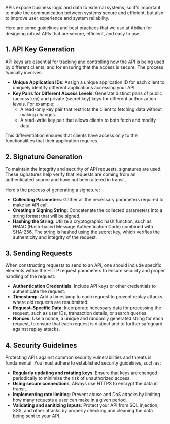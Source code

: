 APIs expose business logic and data to external systems, so it's important to make the communication between systems secure and efficient, but also to improve user experience and system reliability. 

Here are some guidelines and best practices that we use at Abilian for designing robust APIs that are secure, efficient, and easy to use.

## 1. API Key Generation

API keys are essential for tracking and controlling how the API is being used by different clients, and for ensuring that the access is secure. The process typically involves:

- **Unique Application IDs**: Assign a unique application ID for each client to uniquely identify different applications accessing your API.
- **Key Pairs for Different Access Levels**: Generate distinct pairs of public (access key) and private (secret key) keys for different authorization levels. For example:
  - A read-only key pair that restricts the client to fetching data without making changes.
  - A read-write key pair that allows clients to both fetch and modify data.

This differentiation ensures that clients have access only to the functionalities that their application requires.

## 2. Signature Generation

To maintain the integrity and security of API requests, signatures are used. These signatures help verify that requests are coming from an authenticated source and have not been altered in transit. 

Here's the process of generating a signature:

- **Collecting Parameters**: Gather all the necessary parameters required to make an API call.
- **Creating a Signing String**: Concatenate the collected parameters into a string format that will be signed.
- **Hashing the String**: Utilize a cryptographic hash function, such as HMAC (Hash-based Message Authentication Code) combined with SHA-256. The string is hashed using the secret key, which verifies the authenticity and integrity of the request.

## 3. Sending Requests

When constructing requests to send to an API, one should include specific elements within the HTTP request parameters to ensure security and proper handling of the request:

- **Authentication Credentials**: Include API keys or other credentials to authenticate the request.
- **Timestamp**: Add a timestamp to each request to prevent replay attacks where old requests are resubmitted.
- **Request-Specific Data**: Incorporate necessary data for processing the request, such as user IDs, transaction details, or search queries.
- **Nonces**: Use a nonce, a unique and randomly generated string for each request, to ensure that each request is distinct and to further safeguard against replay attacks.

## 4. Security Guidelines

Protecting APIs against common security vulnerabilities and threats is fundamental. You must adhere to established security guidelines, such as:

- **Regularly updating and rotating keys**: Ensure that keys are changed periodically to minimize the risk of unauthorized access.
- **Using secure connections**: Always use HTTPS to encrypt the data in transit.
- **Implementing rate limiting**: Prevent abuse and DoS attacks by limiting how many requests a user can make in a given period.
- **Validating and sanitizing inputs**: Protect your API from SQL injection, XSS, and other attacks by properly checking and cleaning the data being sent to your API.
